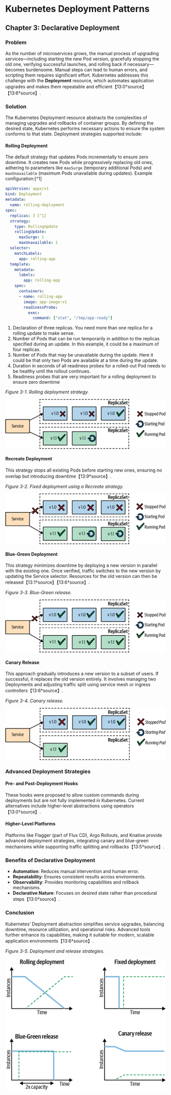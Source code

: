 # Kubernetes Deployment Patterns

## Chapter 3: Declarative Deployment

### Problem
As the number of microservices grows, the manual process of upgrading services—including starting the new Pod version, gracefully stopping the old one, verifying successful launches, and rolling back if necessary—becomes burdensome. Manual steps can lead to human errors, and scripting them requires significant effort. Kubernetes addresses this challenge with the **Deployment** resource, which automates application upgrades and makes them repeatable and efficient【13:0†source】【13:6†source】.

### Solution
The Kubernetes Deployment resource abstracts the complexities of managing upgrades and rollbacks of container groups. By defining the desired state, Kubernetes performs necessary actions to ensure the system conforms to that state. Deployment strategies supported include:

#### Rolling Deployment
The default strategy that updates Pods incrementally to ensure zero downtime. It creates new Pods while progressively replacing old ones, adhering to parameters like `maxSurge` (temporary additional Pods) and `maxUnavailable` (maximum Pods unavailable during updates). Example configuration:[^1]

```yaml
apiVersion: apps/v1
kind: Deployment
metadata:
  name: rolling-deployment
spec:
  replicas: 3 [^1]
  strategy:
    type: RollingUpdate
    rollingUpdate:
      maxSurge: 1
      maxUnavailable: 1
  selector:
    matchLabels:
      app: rolling-app
  template:
    metadata:
      labels:
        app: rolling-app
    spec:
      containers:
      - name: rolling-app
        image: app-image:v1
        readinessProbe:
          exec:
            command: ["stat", "/tmp/app-ready"]
```
1. Declaration of three replicas. You need more than one replica for a rolling update
to make sense.
2. Number of Pods that can be run temporarily in addition to the replicas specified
during an update. In this example, it could be a maximum of four replicas.
3. Number of Pods that may be unavailable during the update. Here it could be that
only two Pods are available at a time during the update.
4. Duration in seconds of all readiness probes for a rolled-out Pod needs to be
healthy until the rollout continues.
5. Readiness probes that are very important for a rolling deployment to ensure zero downtime

*Figure 3-1. Rolling deployment strategy.*

![Rolling deployment strategy](img/f3-1.png)

#### Recreate Deployment
This strategy stops all existing Pods before starting new ones, ensuring no overlap but introducing downtime【13:9†source】.

*Figure 3-2. Fixed deployment using a Recreate strategy.*

![Fixed deployment using a Recreate strategy](img/f3-2.png)

#### Blue-Green Deployment
This strategy minimizes downtime by deploying a new version in parallel with the existing one. Once verified, traffic switches to the new version by updating the Service selector. Resources for the old version can then be released【13:1†source】【13:6†source】.

*Figure 3-3. Blue-Green release.*

![Blue-Green release](img/f3-3.png)

#### Canary Release
This approach gradually introduces a new version to a subset of users. If successful, it replaces the old version entirely. It involves managing two Deployments and adjusting traffic split using service mesh or ingress controllers【13:6†source】.

*Figure 3-4. Canary release.*

![Canary release](img/f3-4.png)

### Advanced Deployment Strategies

#### Pre- and Post-Deployment Hooks
These hooks were proposed to allow custom commands during deployments but are not fully implemented in Kubernetes. Current alternatives include higher-level abstractions using operators【13:0†source】.

#### Higher-Level Platforms
Platforms like Flagger (part of Flux CD), Argo Rollouts, and Knative provide advanced deployment strategies, integrating canary and blue-green mechanisms while supporting traffic splitting and rollbacks【13:5†source】.

### Benefits of Declarative Deployment
- **Automation**: Reduces manual intervention and human error.
- **Repeatability**: Ensures consistent results across environments.
- **Observability**: Provides monitoring capabilities and rollback mechanisms.
- **Declarative Nature**: Focuses on desired state rather than procedural steps【13:0†source】.

### Conclusion
Kubernetes’ Deployment abstraction simplifies service upgrades, balancing downtime, resource utilization, and operational risks. Advanced tools further enhance its capabilities, making it suitable for modern, scalable application environments【13:6†source】.

*Figure 3-5. Deployment and release strategies.*

![Deployment and release strategies](img/f3-5.png)
